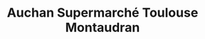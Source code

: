 ---
title: "Auchan Supermarché Toulouse Montaudran"
url: /toulouse/auchan-supermarche-toulouse-montaudran/
shop: supermarché
---